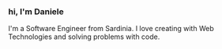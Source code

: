### hi, I'm Daniele
I'm a Software Engineer from Sardinia. I love creating with Web Technologies and solving problems with code.
